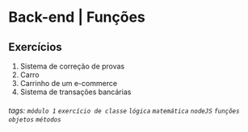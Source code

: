 
# Back-end | Funções

## Exercícios

1.  Sistema de correção de provas
2.  Carro
3.  Carrinho de um e-commerce
4.  Sistema de transações bancárias

###### tags: `módulo 1` `exercício de classe` `lógica` `matemática` `nodeJS` `funções` `objetos` `métodos`
